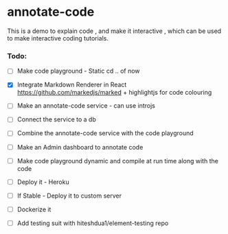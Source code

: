 # annotate-code
This is a demo to explain code , and make it interactive , which can be used to make interactive coding tutorials.


### Todo:

- [ ] Make code playground - Static cd ..
 of now

- [x] Integrate Markdown Renderer in React
    https://github.com/markedjs/marked + highlightjs for code colouring

- [ ] Make an annotate-code service - can use introjs 

- [ ] Connect the service to a db

- [ ] Combine the annotate-code service with the code playground

- [ ] Make an Admin dashboard to annotate code

- [ ] Make code playground dynamic and compile at run time along with the code

- [ ] Deploy it - Heroku

- [ ] If Stable - Deploy it to custom server

- [ ] Dockerize it

- [ ] Add testing suit with hiteshdua1/element-testing repo

